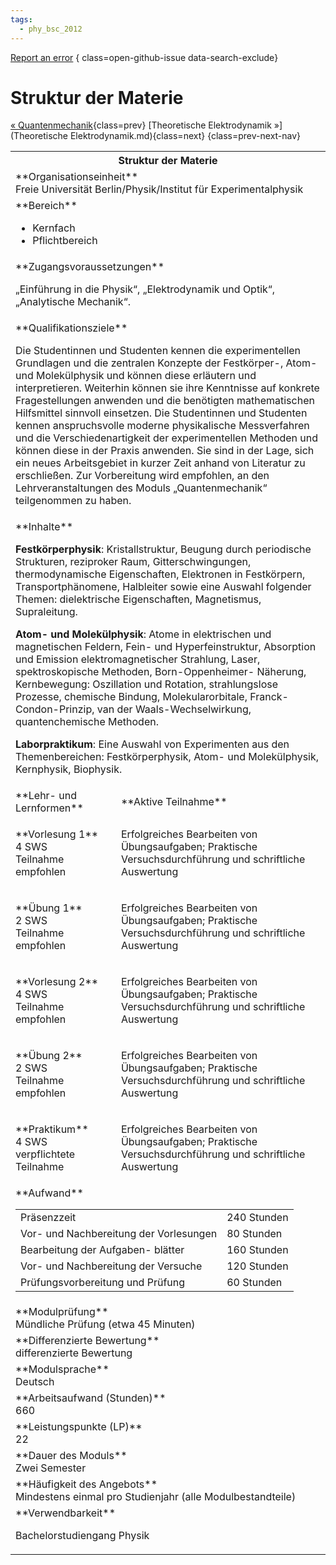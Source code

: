 ```yaml
---
tags:
  - phy_bsc_2012
---
```

[Report an error](https://github.com/SGSSGene/FUB-SUP/issues/new?title=Error%20in%20%22Struktur%20der%20Materie%22&body=There%20seems%20to%20be%20an%20error%20in%20module%20%22Struktur%20der%20Materie%22%2E%0A%0A%3CDescribe%20here%20a%20slightly%20more%20detailed%20description%20of%20what%20is%20wrong%3E&labels=bug)
{ class=open-github-issue data-search-exclude}

# Struktur der Materie

[« Quantenmechanik](Quantenmechanik.md){class=prev}
[Theoretische Elektrodynamik »](Theoretische Elektrodynamik.md){class=next}
{class=prev-next-nav}

<table markdown id="moduledesc">
<tr markdown class="moduledesc_head"><th colspan="2">Struktur der Materie </th></tr>
<tr markdown><td colspan="2">**Organisationseinheit**   <br>Freie Universität Berlin/Physik/Institut für Experimentalphysik</td></tr>

<tr markdown><td colspan="2">**Bereich**<br>


- Kernfach
- Pflichtbereich

</td></tr>

<tr markdown><td colspan="2">**Zugangsvoraussetzungen** <br>

„Einführung in die
Physik“, „Elektrodynamik und Optik“, „Analytische Mechanik“.


</td></tr>
<tr markdown><td colspan="2">**Qualifikationsziele**    <br>

Die Studentinnen und Studenten kennen die experimentellen Grundlagen und die
zentralen Konzepte der Festkörper-, Atom- und Molekülphysik und können diese
erläutern und interpretieren. Weiterhin können sie ihre Kenntnisse auf
konkrete Fragestellungen anwenden und die benötigten mathematischen
Hilfsmittel sinnvoll einsetzen. Die Studentinnen und Studenten kennen
anspruchsvolle moderne physikalische Messverfahren und die
Verschiedenartigkeit der experimentellen Methoden und können diese in der
Praxis anwenden. Sie sind in der Lage, sich ein neues Arbeitsgebiet in
kurzer Zeit anhand von Literatur zu erschließen. Zur Vorbereitung wird
empfohlen, an den Lehrveranstaltungen des Moduls „Quantenmechanik“
teilgenommen zu haben.


</td></tr>
<tr markdown><td colspan="2">**Inhalte**                <br>

__Festkörperphysik__: Kristallstruktur, Beugung durch periodische Strukturen,
reziproker Raum, Gitterschwingungen, thermodynamische Eigenschaften,
Elektronen in Festkörpern, Transportphänomene, Halbleiter sowie eine Auswahl
folgender Themen: dielektrische Eigenschaften, Magnetismus, Supraleitung.

__Atom- und Molekülphysik__: Atome in elektrischen und magnetischen Feldern,
Fein- und Hyperfeinstruktur, Absorption und Emission elektromagnetischer
Strahlung, Laser, spektroskopische Methoden, Born-Oppenheimer- Näherung,
Kernbewegung: Oszillation und Rotation, strahlungslose Prozesse, chemische
Bindung, Molekularorbitale, Franck-Condon-Prinzip, van der
Waals-Wechselwirkung, quantenchemische Methoden.

__Laborpraktikum__: Eine
Auswahl von Experimenten aus den Themenbereichen: Festkörperphysik, Atom-
und Molekülphysik, Kernphysik, Biophysik.


</td></tr>

<tr markdown><td>**Lehr- und Lernformen**</td><td>**Aktive Teilnahme**</td></tr>
<tr markdown><td> **Vorlesung 1** <br>4 SWS <br> Teilnahme empfohlen</td><td>

Erfolgreiches Bearbeiten von Übungsaufgaben;
Praktische Versuchsdurchführung und schriftliche Auswertung
</td></tr>
<tr markdown><td> **Übung 1** <br>2 SWS <br> Teilnahme empfohlen</td><td>

Erfolgreiches Bearbeiten von Übungsaufgaben;
Praktische Versuchsdurchführung und schriftliche Auswertung
</td></tr>
<tr markdown><td> **Vorlesung 2** <br>4 SWS <br> Teilnahme empfohlen</td><td>

Erfolgreiches Bearbeiten von Übungsaufgaben;
Praktische Versuchsdurchführung und schriftliche Auswertung
</td></tr>
<tr markdown><td> **Übung 2** <br>2 SWS <br> Teilnahme empfohlen</td><td>

Erfolgreiches Bearbeiten von Übungsaufgaben;
Praktische Versuchsdurchführung und schriftliche Auswertung
</td></tr>
<tr markdown><td> **Praktikum** <br>4 SWS <br> verpflichtete Teilnahme</td><td>

Erfolgreiches Bearbeiten von Übungsaufgaben;
Praktische Versuchsdurchführung und schriftliche Auswertung
</td></tr>
<tr markdown><td colspan="2">**Aufwand**                <br>
<table class="aufwand_table">
<tr><td>Präsenzzeit</td><td>240 Stunden</td></tr>
<tr><td>Vor- und Nachbereitung der Vorlesungen</td><td>80 Stunden</td></tr>
<tr><td>Bearbeitung der Aufgaben- blätter</td><td>160 Stunden</td></tr>
<tr><td>Vor- und Nachbereitung der Versuche</td><td>120 Stunden</td></tr>
<tr><td>Prüfungsvorbereitung und Prüfung</td><td>60 Stunden</td></tr>
</table>

</td></tr>
<tr markdown><td colspan="2">**Modulprüfung**             <br>Mündliche Prüfung (etwa 45 Minuten)


</td></tr>
<tr markdown><td colspan="2">**Differenzierte Bewertung** <br>differenzierte Bewertung

</td></tr>
<tr markdown><td colspan="2">**Modulsprache**             <br>Deutsch</td></tr>
<tr markdown><td colspan="2">**Arbeitsaufwand (Stunden)** <br>660</td></tr>
<tr markdown><td colspan="2">**Leistungspunkte (LP)**     <br>22</td></tr>
<tr markdown><td colspan="2">**Dauer des Moduls**         <br>Zwei Semester</td></tr>
<tr markdown><td colspan="2">**Häufigkeit des Angebots**  <br>Mindestens einmal pro Studienjahr (alle Modulbestandteile)</td></tr>
<tr markdown><td colspan="2">**Verwendbarkeit**           <br>

Bachelorstudiengang Physik


</td></tr>


</table>

